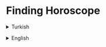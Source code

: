 # Finding Horoscope
<details><summary>Turkish</summary>
<p>

# Ödev
## Java 101 - Koşullu İfadeler ve Kod Blokları - Burç Bulan Program
Java ile kullanıcıdan alınan doğum tarihi bilgisi ile burcunu hesaplayan ve ekrana bastıran programı yazın.

### Bilgiler

- Koç Burcu : 21 Mart - 20 Nisan
- Boğa Burcu : 21 Nisan - 21 Mayıs
- İkizler Burcu : 22 Mayıs - 22 Haziran
- Yengeç Burcu : 23 Haziran - 22 Temmuz
- Aslan Burcu : 23 Temmuz - 22 Ağustos
- Başak Burcu : 23 Ağustos - 22 Eylül
- Terazi Burcu : 23 Eylül - 22 Ekim
- Akrep Burcu : 23 Ekim - 21 Kasım
- Yay Burcu : 22 Kasım - 21 Aralık
- Oğlak Burcu : 22 Aralık - 21 Ocak
- Kova Burcu : 22 Ocak - 19 Şubat
- Balık Burcu : 20 Şubat - 20 Mart

### Şartlar
`Switch-case` kullanmadan yapınız.

### Örnek Çıktı

    Doğdunuz Ay(1-12) : 11
    Doğdunuz Gün(1-31) : 29
    Burcunuz : YAY

</p>

</details>

<p>
</p>

 <details><summary>English</summary>
  <p>

  </p>

<p align="center">
  <img width="600" height="300" src="https://github.com/aykutcihansevim/PatikaDev/blob/main/images/workinprogress.png?raw=true">
  <img width="600" height="300" src="https://github.com/aykutcihansevim/PatikaDev/blob/main/images/underconscontentwillbe.png?raw=true">
</p>

</details>